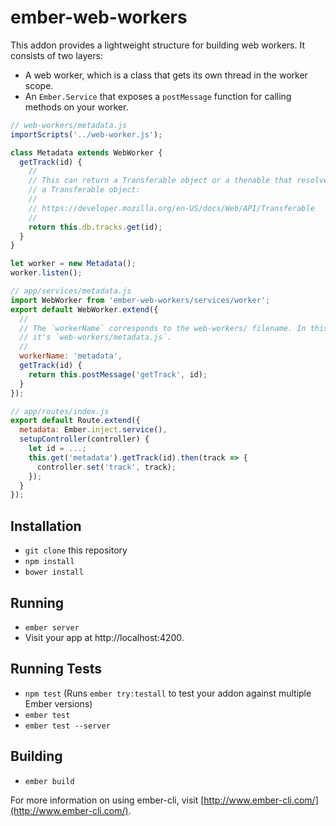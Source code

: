 # ember-web-workers

This addon provides a lightweight structure for building web workers. It
consists of two layers:

* A web worker, which is a class that gets its own thread in the worker scope.
* An `Ember.Service` that exposes a `postMessage` function for calling methods
  on your worker.

```js
// web-workers/metadata.js
importScripts('../web-worker.js');

class Metadata extends WebWorker {
  getTrack(id) {
    //
    // This can return a Transferable object or a thenable that resolves to
    // a Transferable object:
    //
    // https://developer.mozilla.org/en-US/docs/Web/API/Transferable
    //
    return this.db.tracks.get(id);
  }
}

let worker = new Metadata();
worker.listen();
```

```js
// app/services/metadata.js
import WebWorker from 'ember-web-workers/services/worker';
export default WebWorker.extend({
  //
  // The `workerName` corresponds to the web-workers/ filename. In this case,
  // it's `web-workers/metadata.js`.
  //
  workerName: 'metadata',
  getTrack(id) {
    return this.postMessage('getTrack', id);
  }
});
```

```js
// app/routes/index.js
export default Route.extend({
  metadata: Ember.inject.service(),
  setupController(controller) {
    let id = ...;
    this.get('metadata').getTrack(id).then(track => {
      controller.set('track', track);
    });
  }
});
```


## Installation

* `git clone` this repository
* `npm install`
* `bower install`

## Running

* `ember server`
* Visit your app at http://localhost:4200.

## Running Tests

* `npm test` (Runs `ember try:testall` to test your addon against multiple Ember versions)
* `ember test`
* `ember test --server`

## Building

* `ember build`

For more information on using ember-cli, visit [http://www.ember-cli.com/](http://www.ember-cli.com/).
